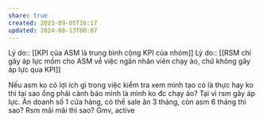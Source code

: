 ```yaml
---
share: true
created: 2023-09-05T16:17
updated: 2024-08-13T00:07
---
```

Lý do:: [[KPI của ASM là trung bình cộng KPI của nhóm]] 
Lý do:: [[RSM chỉ gây áp lực mồm cho ASM về việc ngăn nhân viên chạy ảo, chứ không gây áp lực qua KPI]]

Nếu asm ko có lợi ích gì trong việc kiểm tra xem mình tạo có là thực hay ko thì tại sao ổng phải cảnh báo mình là mình ko đc chạy ảo?
Tại vì rsm gây áp lực. Ăn doanh số 1 cửa hàng, có thể sale ăn 3 tháng, còn asm 6 tháng thì sao? Rsm mãi mãi thì sao?
Gmv, active
